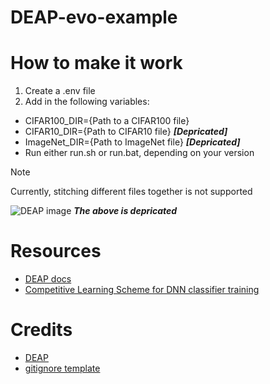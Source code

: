 # DEAP-evo-example


# How to make it work
1. Create a .env file
2. Add in the following variables:
 - CIFAR100_DIR={Path to a CIFAR100 file}
 - CIFAR10_DIR={Path to CIFAR10 file} ***[Depricated]***
 - ImageNet_DIR={Path to ImageNet file} ***[Depricated]***
 - Run either run.sh or run.bat, depending on your version

> [!Note]
> Currently, stitching different files together is not supported

![DEAP image](./DEAP%20process%20diagram.png)
***The above is depricated***

# Resources
- [DEAP docs](https://deap.readthedocs.io/en/master/)
- [Competitive Learning Scheme for DNN classifier training](https://www.sciencedirect.com/science/article/abs/pii/S1568494623006804#b24)

# Credits
- [DEAP](https://deap.readthedocs.io/en/master/overview.html)
- [gitignore template](https://github.com/github/gitignore/blob/main/Python.gitignore)
